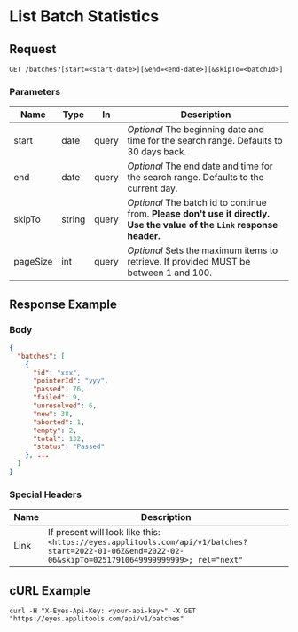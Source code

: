 # List Batch Statistics

## Request
```
GET /batches?[start=<start-date>][&end=<end-date>][&skipTo=<batchId>]
```
### Parameters

| Name      | Type   | In     | Description
| --------- | ------ | ------ | ------------------
| start     | date   | query  | *Optional* The beginning date and time for the search range. Defaults to 30 days back.
| end       | date   | query  | *Optional* The end date and time for the search range. Defaults to the current day.
| skipTo    | string | query  | *Optional* The batch id to continue from. **Please don't use it directly. Use the value of the `Link` response header.**
| pageSize  | int    | query  | *Optional* Sets the maximum items to retrieve. If provided MUST be between 1 and 100. 

## Response Example

### Body
```json
{
  "batches": [
    {
      "id": "xxx",
      "pointerId": "yyy",
      "passed": 76,
      "failed": 9,
      "unresolved": 6,
      "new": 38,
      "aborted": 1,
      "empty": 2,
      "total": 132,
      "status": "Passed"
    }, ...
  ]
}
```

### Special Headers
| Name | Description 
| ---- | ----------- 
| Link | If present will look like this: `<https://eyes.applitools.com/api/v1/batches?start=2022-01-06Z&end=2022-02-06&skipTo=02517910649999999999>; rel="next"`


## cURL Example
```
curl -H "X-Eyes-Api-Key: <your-api-key>" -X GET "https://eyes.applitools.com/api/v1/batches"
```